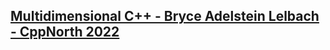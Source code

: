 ## [Multidimensional C++ - Bryce Adelstein Lelbach - CppNorth 2022](https://www.youtube.com/watch?v=aFCLmQEkPUw&list=LL6MKUgGZ9Q8c2Ff7GnoRoqA)


